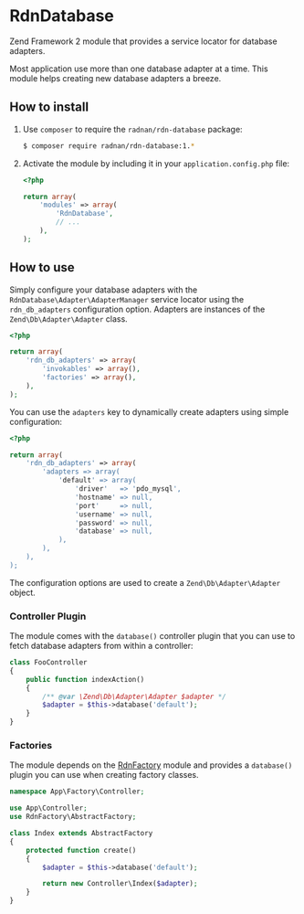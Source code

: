 RdnDatabase
===========

Zend Framework 2 module that provides a service locator for database adapters.

Most application use more than one database adapter at a time. This module helps creating new database adapters a breeze.

## How to install

1. Use `composer` to require the `radnan/rdn-database` package:

   ~~~bash
   $ composer require radnan/rdn-database:1.*
   ~~~

2. Activate the module by including it in your `application.config.php` file:

   ~~~php
   <?php

   return array(
       'modules' => array(
           'RdnDatabase',
           // ...
       ),
   );
   ~~~

## How to use

Simply configure your database adapters with the `RdnDatabase\Adapter\AdapterManager` service locator using the `rdn_db_adapters` configuration option. Adapters are instances of the `Zend\Db\Adapter\Adapter` class.

~~~php
<?php

return array(
	'rdn_db_adapters' => array(
		'invokables' => array(),
		'factories' => array(),
	),
);
~~~

You can use the `adapters` key to dynamically create adapters using simple configuration:

~~~php
<?php

return array(
	'rdn_db_adapters' => array(
		'adapters => array(
			'default' => array(
				'driver'   => 'pdo_mysql',
				'hostname' => null,
				'port'     => null,
				'username' => null,
				'password' => null,
				'database' => null,
			),
		),
	),
);
~~~

The configuration options are used to create a `Zend\Db\Adapter\Adapter` object.

### Controller Plugin

The module comes with the `database()` controller plugin that you can use to fetch database adapters from within a controller:

~~~php
class FooController
{
	public function indexAction()
	{
		/** @var \Zend\Db\Adapter\Adapter $adapter */
		$adapter = $this->database('default');
	}
}
~~~

### Factories

The module depends on the [RdnFactory](https://github.com/radnan/rdn-factory) module and provides a `database()` plugin you can use when creating factory classes.

~~~php
namespace App\Factory\Controller;

use App\Controller;
use RdnFactory\AbstractFactory;

class Index extends AbstractFactory
{
	protected function create()
	{
		$adapter = $this->database('default');

		return new Controller\Index($adapter);
	}
}
~~~
